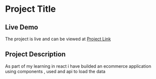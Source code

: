 # Project Title

## Live Demo
The project is live and can be viewed at [Project Link](https://somaraju-ecommerce.netlify.app/)


## Project Description
As part of my learning in react i have builded an ecommerce application using components , used and api to load the data


